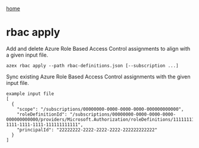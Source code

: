 [home](/readme.md)

# rbac apply

Add and delete Azure Role Based Access Control assignments to align with a given input file.

```
azex rbac apply --path rbac-definitions.json [--subscription ...]
```

Sync existing Azure Role Based Access Control assignments with the given input file.

```
example input file
[
  {
    "scope": "/subscriptions/00000000-0000-0000-0000-000000000000",
    "roleDefinitionId": "/subscriptions/00000000-0000-0000-0000-000000000000/providers/Microsoft.Authorization/roleDefinitions/11111111-1111-1111-1111-111111111111",
    "principalId": "22222222-2222-2222-2222-222222222222"
  }
]
```